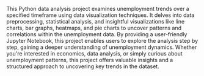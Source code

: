 
This Python data analysis project examines unemployment trends over a specified timeframe using data visualization techniques. It delves into data preprocessing, statistical analysis, and insightful visualizations like line charts, bar graphs, heatmaps, and pie charts to uncover patterns and correlations within the unemployment data. By providing a user-friendly Jupyter Notebook, this project enables users to explore the analysis step by step, gaining a deeper understanding of unemployment dynamics. Whether you're interested in economics, data analysis, or simply curious about unemployment patterns, this project offers valuable insights and a structured approach to uncovering key trends in the dataset.
